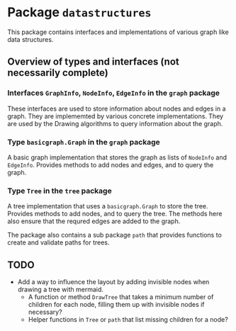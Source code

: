 # Package `datastructures`

This package contains interfaces and implementations of various graph like data structures.

## Overview of types and interfaces (not necessarily complete)

### Interfaces `GraphInfo`, `NodeInfo`, `EdgeInfo` in the `graph` package

These interfaces are used to store information about nodes and edges in a graph.
They are implememted by various concrete implementations.
They are used by the Drawing algorithms to query information about the graph.

### Type `basicgraph.Graph` in the `graph` package

A basic graph implementation that stores the graph as lists of `NodeInfo` and `EdgeInfo`.
Provides methods to add nodes and edges, and to query the graph.

### Type `Tree` in the `tree` package

A tree implementation that uses a `basicgraph.Graph` to store the tree.
Provides methods to add nodes, and to query the tree.
The methods here also ensure that the requred edges are added to the graph.

The package also contains a sub package `path` that provides functions to create
and validate paths for trees.

## TODO

* Add a way to influence the layout by adding invisible nodes when drawing a tree with mermaid.
  * A function or method `DrawTree` that takes a minimum number of children for each node,
    filling them up with invisible nodes if necessary?
  * Helper functions in `Tree` or `path` that list missing children for a node?
